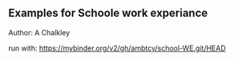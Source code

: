 ## Examples for Schoole work experiance
Author: A Chalkley

run with:
https://mybinder.org/v2/gh/ambtcy/school-WE.git/HEAD
